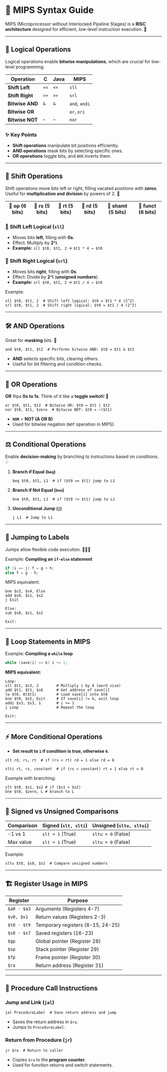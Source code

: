 # 🌟 **MIPS Syntax Guide**

MIPS (Microprocessor without Interlocked Pipeline Stages) is a **RISC architecture** designed for efficient, low-level instruction execution. 🚀

---

## 🔲 **Logical Operations**

Logical operations enable **bitwise manipulations**, which are crucial for low-level programming.

| **Operation**   | **C** | **Java** | **MIPS**      |
| --------------- | ----- | -------- | ------------- |
| **Shift Left**  | `<<`  | `<<`     | `sll`         |
| **Shift Right** | `>>`  | `>>`     | `srl`         |
| **Bitwise AND** | `&`   | `&`      | `and`, `andi` |
| **Bitwise OR**  |       |          | `or`, `ori`   |
| **Bitwise NOT** | `~`   | `~`      | `nor`         |

### ✨ Key Points

- **Shift operations** manipulate bit positions efficiently.
- **AND operations** mask bits by selecting specific ones.
- **OR operations** toggle bits, and `NOR` inverts them.

---

## 🔁 **Shift Operations**

Shift operations move bits left or right, filling vacated positions with **zeros**. Useful for **multiplication and division** by powers of 2. 🔢

| 🔢 **op** (6 bits) | 🔢 **rs** (5 bits) | 🔢 **rt** (5 bits) | 🔢 **rd** (5 bits) | 🔢 **shamt** (5 bits) | 🔢 **funct** (6 bits) |
| ------------------ | ------------------ | ------------------ | ------------------ | --------------------- | --------------------- |

### 🔹 **Shift Left Logical (`sll`)**

- Moves bits **left**, filling with **0s**.
- Effect: Multiply by **2^i**.
- **Example:** `sll $t0, $t1, 2` → `$t1 * 4 → $t0`

### 🔹 **Shift Right Logical (`srl`)**

- Moves bits **right**, filling with **0s**.
- Effect: Divide by **2^i** (**unsigned numbers**).
- **Example:** `srl $t0, $t1, 2` → `$t1 / 4 → $t0`

Example:

```assembly
sll $t0, $t1, 2  # Shift left logical: $t0 = $t1 * 4 (2^2)
srl $t0, $t1, 2  # Shift right logical: $t0 = $t1 / 4 (2^2)
```

---

## 🛠️ **AND Operations**

Great for **masking** bits. 🧰

```assembly
and $t0, $t1, $t2  # Performs bitwise AND: $t0 = $t1 & $t2
```

- **AND** selects specific bits, clearing others.
- Useful for bit filtering and condition checks.

---

## 🔄 **OR Operations**

**OR** flips **0s to 1s**. Think of it like a **toggle switch**! 🔄

```assembly
or $t0, $t1, $t2  # Bitwise OR: $t0 = $t1 | $t2
nor $t0, $t1, $zero  # Bitwise NOT: $t0 = ~($t1)
```

- **`NOR`** = **NOT (A OR B)**
- Used for bitwise negation (`NOT` operation in MIPS).

---

## ⚖️ **Conditional Operations**

Enable **decision-making** by branching to instructions based on conditions. 💡

1. **Branch if Equal (`beq`)**

   ```assembly
   beq $t0, $t1, L1  # if ($t0 == $t1) jump to L1
   ```

2. **Branch if Not Equal (`bne`)**

   ```assembly
   bne $t0, $t1, L1  # if ($t0 != $t1) jump to L1
   ```

3. **Unconditional Jump (`j`)**

   ```assembly
   j L1  # Jump to L1
   ```

---

## 🏃 **Jumping to Labels**

Jumps allow flexible code execution. 🏃‍♂️💨

Example: **Compiling an `if-else` statement**

```c
if (i == j) f = g + h;
else f = g - h;
```

MIPS equivalent:

```assembly
bne $s3, $s4, Else
add $s0, $s1, $s2
j Exit

Else:
sub $s0, $s1, $s2

Exit:
```

---

## 🔁 **Loop Statements in MIPS**

Example: **Compiling a `while` loop**

```c
while (save[i] == k) i += 1;
```

**MIPS equivalent:**

```assembly
Loop:
sll $t1, $s3, 2        # Multiply i by 4 (word size)
add $t1, $t1, $s6      # Get address of save[i]
lw $t0, 0($t1)         # Load save[i] into $t0
bne $t0, $s5, Exit     # If save[i] != k, exit loop
addi $s3, $s3, 1       # i += 1
j Loop                 # Repeat the loop

Exit:
```

---

## ⚡ **More Conditional Operations**

- **Set result to `1` if condition is true, otherwise `0`.**

```assembly
slt rd, rs, rt  # if (rs < rt) rd = 1 else rd = 0
```

```assembly
slti rt, rs, constant  # if (rs < constant) rt = 1 else rt = 0
```

Example with branching:

```assembly
slt $t0, $s1, $s2 # if ($s1 < $s2)
bne $t0, $zero, L # branch to L
```

---

## 🔢 **Signed vs Unsigned Comparisons**

| **Comparison** | **Signed (`slt, slti`)** | **Unsigned (`sltu, sltui`)** |
| -------------- | ------------------------ | ---------------------------- |
| -1 vs 1        | `slt = 1` (True)         | `sltu = 0` (False)           |
| Max value      | `slt = 1` (True)         | `sltu = 0` (False)           |

Example:

```assembly
sltu $t0, $s0, $s1  # Compare unsigned numbers
```

---

## 🏗 **Register Usage in MIPS**

| Register    | Purpose                           |
| ----------- | --------------------------------- |
| `$a0 - $a3` | Arguments (Registers 4-7)         |
| `$v0, $v1`  | Return values (Registers 2-3)     |
| `$t0 - $t9` | Temporary registers (8-15, 24-25) |
| `$s0 - $s7` | Saved registers (16-23)           |
| `$gp`       | Global pointer (Register 28)      |
| `$sp`       | Stack pointer (Register 29)       |
| `$fp`       | Frame pointer (Register 30)       |
| `$ra`       | Return address (Register 31)      |

---

## 🔄 **Procedure Call Instructions**

### **Jump and Link (`jal`)**

```assembly
jal ProcedureLabel  # Save return address and jump
```

- Saves the return address in `$ra`.
- Jumps to `ProcedureLabel`.

### **Return from Procedure (`jr`)**

```assembly
jr $ra  # Return to caller
```

- Copies `$ra` to the **program counter**.
- Used for function returns and switch statements.
